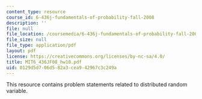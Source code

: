 ```yaml
---
content_type: resource
course_id: 6-436j-fundamentals-of-probability-fall-2008
description: ''
file: null
file_location: /coursemedia/6-436j-fundamentals-of-probability-fall-2008/0129d5d706d582a3cea942967c3c249a_MIT6_436JF08_hw10.pdf
file_size: null
file_type: application/pdf
layout: pdf
license: https://creativecommons.org/licenses/by-nc-sa/4.0/
title: MIT6_436JF08_hw10.pdf
uid: 0129d5d7-06d5-82a3-cea9-42967c3c249a
---
```

This resource contains problem statements related to distributed random variable.